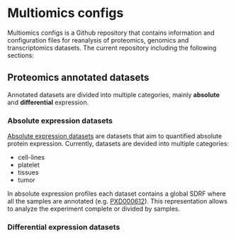 # Multiomics configs

Multiomics configs is a Github repository that contains information and configuration files for reanalysis of proteomics, genomics and transcriptomics datasets. The current repository including the following sections: 

## Proteomics annotated datasets

Annotated datasets are divided into multiple categories, mainly **absolute** and **differential** expression. 

### Absolute expression datasets

[Absolute expression datasets](https://github.com/multiomics/multiomics-configs/tree/master/datasets/absolute-expression) are datasets that aim to quantified absolute protein expression. Currently, datasets are devided into multiple categories: 

- cell-lines 
- platelet
- tissues 
- tumor

In absolute expression profiles each dataset contains a global SDRF where all the samples are annotated (e.g. [PXD000612](https://github.com/multiomics/multiomics-configs/tree/master/datasets/absolute-expression/cell-lines/PXD000612)). This representation allows to analyze the experiment complete or divided by samples. 

### Differential expression datasets 






 
